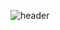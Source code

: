 ![header](https://capsule-render.vercel.app/api?type=waving&color=auto&height=300&section=header&text=SmartBuilding_securitysystem%20render&fontSize=40)
